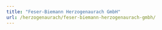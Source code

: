 ```yaml
---
title: "Feser-Biemann Herzogenaurach GmbH"
url: /herzogenaurach/feser-biemann-herzogenaurach-gmbh/
---
```


